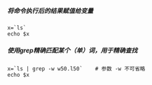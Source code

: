 ##### 将命令执行后的结果赋值给变量
```shell
x=`ls`
echo $x
```
##### 使用grep精确匹配某个（单）词，用于精确查找
```shell
x=`ls | grep -w w50.l50`    # 参数 -w 不可省略
echo $x
```
